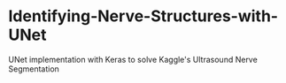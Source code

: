 # Identifying-Nerve-Structures-with-UNet
UNet implementation with Keras to solve Kaggle's Ultrasound Nerve Segmentation
